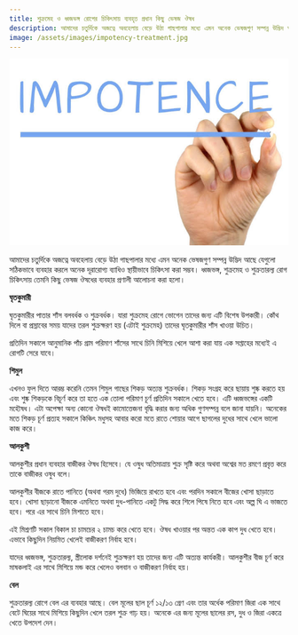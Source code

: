 ```yaml
---
title: শুক্রমেহ ও ধ্বজভঙ্গ রোগের চিকিৎসায় ব্যবহৃত প্রধান কিছু ভেষজ ঔষধ
description: আমাদের চতুর্দিকে অজত্নে অবহেলায় বেড়ে উঠা গাছপালার মধ্যে এমন অনেক ভেষজগুণ সম্পন্ন উদ্ভিদ আছে যেগুলো সঠিকভাবে ব্যবহার করলে অনেক দূরারোগ্য ব্যাধিও স্থায়ীভাবে চিকিৎসা করা সম্ভব। ধ্বজভঙ্গ, শুক্রমেহ ও শুক্রতারল্য রোগ চিকিৎসায় তেমনি কিছু ভেষজ ঔষধের ব্যবহার প্রণালী আলোচনা করা হলো।
image: /assets/images/impotency-treatment.jpg
---
```

<p><img src="/assets/images/impotency-treatment.jpg" alt="শুক্রমেহ ও ধ্বজভঙ্গ রোগের প্রধান ভেষজ ঔষধ" /></p>

আমাদের চতুর্দিকে অজত্নে অবহেলায় বেড়ে উঠা গাছপালার মধ্যে এমন অনেক ভেষজগুণ সম্পন্ন উদ্ভিদ আছে যেগুলো সঠিকভাবে ব্যবহার করলে অনেক দূরারোগ্য ব্যাধিও স্থায়ীভাবে চিকিৎসা করা সম্ভব। ধ্বজভঙ্গ, শুক্রমেহ ও শুক্রতারল্য রোগ চিকিৎসায় তেমনি কিছু ভেষজ ঔষধের ব্যবহার প্রণালী আলোচনা করা হলো।

<strong>ঘৃতকুমারী</strong>

ঘৃতকুমারীর পাতার শাঁস বলবর্ধক ও শুক্রবর্ধক। যারা শুক্রমেহ রোগে ভোগেন তাদের জন্য এটি বিশেষ উপকারী। কোঁথ দিলে বা প্রস্রাবের সময় যাদের তরল শুক্রক্ষরণ হয় (এটাই শুক্রমেহ) তাদের ঘৃতকুমারীর শাঁস খাওয়া উচিত।

প্রতিদিন সকালে আনুমানিক পাঁচ গ্রাম পরিমাণ শাঁসের সাথে চিনি মিশিয়ে খেলে আশা করা যায় এক সপ্তাহের মধ্যেই এ রোগটি সেরে যাবে।

<strong>শিমুল</strong>

এখনও ফুল দিতে আরম্ভ করেনি তেমন শিমুল গাছের শিকড় অত্যন্ত শুক্রবর্ধক। শিকড় সংগ্রহ করে ছায়ায় শুষ্ক করতে হয় এবং শুষ্ক শিকড়কে বিচূর্ণ করে তা হতে এক তোলা পরিমাণ চূর্ণ প্রতিদিন সকালে খেতে হবে। এটি ধ্বজভঙ্গের একটি মহৌষধ। এটা অপেক্ষা অন্য কোনো ঔষধই কামোত্তেজনা বৃদ্ধি করার জন্য অধিক গুণসম্পন্ন বলে জানা যায়নি। অনেকের মতে শিকড় চূর্ণ প্রত্যহ সকালে কিঞ্চিৎ মধুসহ আবার করো মতে রাতে শোয়ার আগে ছাগলের দুধের সাথে খেলে ভালো কাজ করে।

<strong>আলকুশী</strong>

আলকুশীর প্রধান ব্যবহার বাজীকর ঔষধ হিসেবে। যে ওষুধ অতিমাত্রায় শুক্র সৃষ্টি করে অথবা অশ্বের মত রমণে প্রবৃত্ত করে তাকে বাজীকর ওষুধ বলে।

আলকুশীর বীজকে রাতে পানিতে (অথবা গরম দুধে) ভিজিয়ে রাখতে হবে এবং পরদিন সকালে বীজের খোসা ছাড়াতে হবে। খোসা ছাড়ানো বীজকে এমনিতে অথবা দুধ-পানিতে একটু সিদ্ধ করে শিলে পিষে নিতে হবে এবং অল্প ঘি এ ভাজতে হবে। পরে এর সাথে চিনি মিশাতে হবে।

এই মিশ্রণটি সকাল বিকাল চা চামচের ২ চামচ করে খেতে হবে। ঔষধ খাওয়ার পর অন্তত এক কাপ দুধ খেতে হবে। এভাবে কিছুদিন নিয়মিত খেলেই বাজীকরণ নির্বাহ হবে।

যাদের ধ্বজভঙ্গ, শুক্রতারল্য, স্ত্রীলোক দর্শনেই শুক্রক্ষরণ হয় তাদের জন্য এটি অত্যন্ত কার্যকরী। আলকুশীর বীজ চূর্ণ করে মাষকলাই এর সাথে মিশিয়ে মন্ড করে খেলেও বলবান ও বাজীকরণ নির্বাহ হয়।

<strong>বেল</strong>

শুক্রতারল্য রোগে বেল এর ব্যবহার আছে। বেল মূলের ছাল চূর্ণ ১২/১৩ গ্রেণ এবং তার অর্ধেক পরিমাণ জিরা এক সাথে বেটে ঘিয়ের সাথে মিশিয়ে কিছুদিন খেলে তরল শুক্র গাঢ় হয়। অনেকে এর জন্য মূলের ছালের রস, দুধ ও জিরা একত্রে খেতে উপদেশ দেন।
